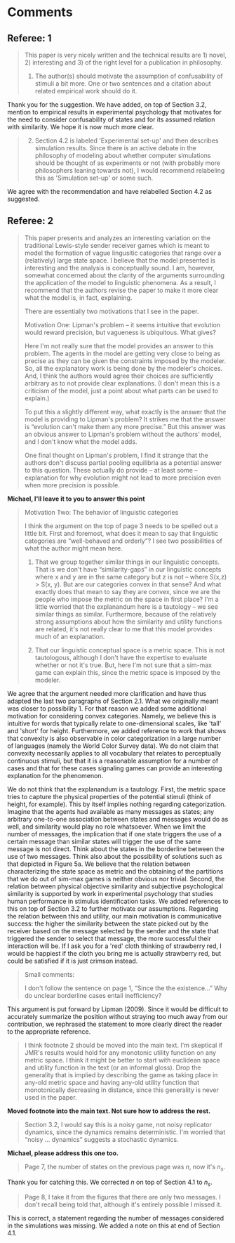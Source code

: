 # Comments

## Referee: 1

> This paper is very nicely written and the technical results are 1) novel, 2) interesting and 3) of the right level for a publication in philosophy.
>
> 1) The author(s) should motivate the assumption of confusability of stimuli a bit more.  One or two sentences and a citation about related empirical work should do it.

Thank you for the suggestion. We have added, on top of Section 3.2, mention to empirical results in experimental psychology that motivates for the need to consider confusability of states and for its assumed relation with similarity. We hope it is now much more clear. 

> 2) Section 4.2 is labeled 'Experimental set-up' and then describes simulation results.  Since there is an active debate in the philosophy of modeling about whether computer simulations should be thought of as experiments or not (with probably more philosophers leaning towards not), I would recommend relabeling this as 'Simulation set-up' or some such.

We agree with the recommendation and have relabelled Section 4.2 as suggested.


## Referee: 2

> This paper presents and analyzes an interesting variation on the traditional Lewis-style sender receiver games which is meant to model the formation of vague lingusitic categories that range over a (relatively) large state space.  I believe that the model presented is interesting and the analysis is conceptually sound.  I am, however, somewhat concerned about the clarity of the arguments surrounding the application of the model to linguistic phenomena.  As a result, I recommend that the authors revise the paper to make it more clear what the model is, in fact, explaining.
>
> There are essentially two motivations that I see in the paper.
>
> Motivation One: Lipman's problem – it seems intuitive that evolution would reward precision, but vagueness is ubiquitous.  What gives?
>
> Here I'm not really sure that the model provides an answer to this problem.  The agents in the model are getting very close to being as precise as they can be given the constraints imposed by the modeler.  So, all the explanatory work is being done by the modeler's choices.  And, I think the authors would agree their choices are sufficiently arbitrary as to not provide clear explanations.  (I don't mean this is a criticism of the model, just a point about what parts can be used to explain.)
>
> To put this a slightly different way, what exactly is the answer that the model is providing to Lipman's problem?  It strikes me that the answer is “evolution can't make them any more precise.”  But this answer was an obvious answer to Lipman's problem without the authors' model, and I don't know what the model adds.
>
> One final thought on Lipman's problem, I find it strange that the authors don't discuss partial pooling equilibria as a potential answer to this question.  These actually do provide – at least some – explanation for why evolution might not lead to more precision even when more precision is possible.

**Michael, I'll leave it to you to answer this point**

> Motivation Two: The behavior of linguistic categories
>
> I think the argument on the top of page 3 needs to be spelled out a little bit.  First and foremost, what does it mean to say that linguistic categories are “well-behaved and orderly”?   I see two possibilities of what the author might mean here.
>
> 1. That we group together similar things in our linguistic concepts.  That is we don't have “similarity-gaps” in our linguistic concepts where x and y are in the same category but z is not – where S(x,z) > S(x, y).  But are our categories convex in that sense?   And what exactly does that mean to say they are convex, since we are the people who impose the metric on the space in first place?  I'm a little worried that the explanandum here is a tautology – we see similar things as similar.  Furthermore, because of the relatively strong assumptions about how the similarity and utility functions are related, it's not really clear to me that this model provides much of an explanation.
>
> 2. That our linguistic conceptual space is a metric space.  This is not tautologous, although I don't have the expertise to evaluate whether or not it's true.  But, here I'm not sure that a sim-max game can explain this, since the metric space is imposed by the modeler.

We agree that the argument needed more clarification and have thus adapted the last two paragraphs of Section 2.1. What we originally meant was closer to possibility 1. For that reason we added some additional motivation for considering convex categories. Namely, we believe this is intuitive for words that typically relate to one-dimensional scales, like 'tall' and 'short' for height. Furthermore, we added reference to work that shows that convexity is also observable in color categorization in a large number of languages (namely the World Color Survey data). We do not claim that convexity necessarily applies to all vocabulary that relates to perceptually continuous stimuli, but that it is a reasonable assumption for a number of cases and that for these cases signaling games can provide an interesting explanation for the phenomenon.

We do not think that the explanandum is a tautology. First, the metric space tries to capture the physical properties of the potential stimuli (think of height, for example). This by itself implies nothing regarding categorization. Imagine that the agents had available as many messages as states; any arbitrary one-to-one association between states and messages would do as well, and similarity would play no role whatsoever. When we limit the number of messages, the implication that if one state triggers the use of a certain message than similar states will trigger the use of the same message is not direct. Think about the states in the borderline between the use of two messages. Think also about the possibility of solutions such as that depicted in Figure 5a. We believe that the relation between characterizing the state space as metric and the obtaining of the partitions that we do out of sim-max games is neither obvious nor trivial.
Second, the relation between physical objective similarity and subjective psychological similarity is supported by work in experimental psychology that studies human performance in stimulus identification tasks. We added references to this on top of Section 3.2 to further motivate our assumptions. Regarding the relation between this and utility, our main motivation is communicative success: the higher the similarity between the state picked out by the receiver based on the message selected by the sender and the state that triggered the sender to select that message, the more successful their interaction will be. If I ask you for a 'red' cloth thinking of strawberry red, I would be happiest if the cloth you bring me is actually strawberry red, but could be satisfied if it is just crimson instead.

> Small comments:
>
> I don't follow the sentence on page 1, “Since the the existence...”  Why do unclear borderline cases entail inefficiency?

This argument is put forward by Lipman (2009). Since it would be difficult to accurately summarize the position without straying too much away from our contribution, we rephrased the statement to more clearly direct the reader to the appropriate reference.

> I think footnote 2 should be moved into the main text.  I'm skeptical if JMR's results would hold for any monotonic utility function on any metric space.  I think it might be better to start with euclidean space and utility function in the text (or an informal gloss).  Drop the generality that is implied by describing the game as taking place in any-old metric space and having any-old utility function that monotonically decreasing in distance, since this generality is never used in the paper.

**Moved footnote into the main text. Not sure how to address the rest.**

> Section 3.2, I would say this is a noisy game, not noisy replicator dynamics, since the dynamics remains deterministic.  I'm worried that “noisy … dynamics” suggests a stochastic dynamics.

**Michael, please address this one too.**

> Page 7, the number of states on the previous page was $n$, now it's $n_s$.

Thank you for catching this. We corrected $n$ on top of Section 4.1 to $n_s$.

> Page 8, I take it from the figures that there are only two messages.  I don't recall being told that, although it's entirely possible I missed it.

This is correct, a statement regarding the number of messages considered in the simulations was missing. We added a note on this at end of Section 4.1.